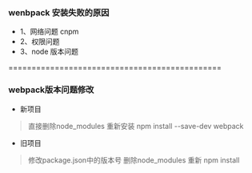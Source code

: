 ###  wenbpack 安装失败的原因

* 1、网络问题    cnpm
* 2、权限问题
* 3、node 版本问题

==============================================

### webpack版本问题修改

* 新项目
 >直接删除node_modules 重新安装 npm install --save-dev webpack
* 旧项目
 >修改package.json中的版本号   删除node_modules   重新  npm install
